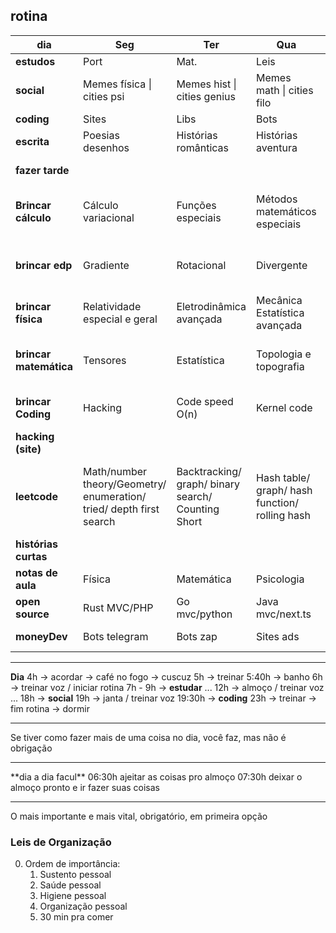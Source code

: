 ## rotina 

| **dia**                | Seg                                                                 | Ter                                                | Qua                                            | Qui                                    | Sex                                                     | Sab                                                    | Dom                                                           |
| ---------------------- | ------------------------------------------------------------------- | -------------------------------------------------- | ---------------------------------------------- | -------------------------------------- | ------------------------------------------------------- | ------------------------------------------------------ | ------------------------------------------------------------- |
| **estudos**            | Port                                                                | Mat.                                               | Leis                                           | Estatística                            | TI                                                      | Inglês                                                 | Redação                                                       |
| **social**             | Memes física \| cities psi                                          | Memes hist \| cities genius                        | Memes math \| cities filo                      | Memes shitpost \| cities liter         | Memes polit \|  cities romantic                         | editFunny/ sci.put                                     | Gpftc/Math.phy                                                |
| **coding**             | Sites                                                               | Libs                                               | Bots                                           | Apis                                   | apps                                                    | Artigos                                                | Codes                                                         |
| **escrita**            | Poesias desenhos                                                    | Histórias românticas                               | Histórias aventura                             | Histórias ficção                       | Poesias desenhos                                        | Notas de música                                        | Poesias desenhos                                              |
| **fazer tarde**        |                                                                     |                                                    |                                                |                                        |                                                         | Atividades da facul pt. 1                              | Atividades da facul pt. 2                                     |
| **Brincar cálculo**    | Cálculo variacional                                                 | Funções especiais                                  | Métodos matemáticos especiais                  | Metodos de integrais especiais         | Integrais difíceis                                      | Integrais endemoniadas                                 | Integrais de volume, massa e superfície                       |
| **brincar edp**        | Gradiente                                                           | Rotacional                                         | Divergente                                     | Resoluções de EDP                      | Métodos matemáticos de soluções                         | Brincar soluções edo                                   | Brincar métodos matemáticos edo                               |
| **brincar física**     | Relatividade especial e geral                                       | Eletrodinâmica avançada                            | Mecânica Estatística avançada                  | Mecânica analítica avançada            | Mecânica quântica                                       | Assuntos modernos de física 1                          | Assuntos modernos de física 2                                 |
| **brincar matemática** | Tensores                                                            | Estatística                                        | Topologia e topografia                         | Geometria e álgebra linear avançada    |                                                         | Assuntos modernos de matemática 1                      | Assuntos modernos de matemática 2                             |
| **brincar Coding**     | Hacking                                                             | Code speed O(n)                                    | Kernel code                                    | Binary code work                       | Hash security                                           | Assuntos modernos de coding 1                          | Assuntos modernos de coding 2                                 |
| **hacking (site)**     |                                                                     |                                                    |                                                |                                        |                                                         |                                                        |                                                               |
| **leetcode**           | Math/number theory/Geometry/ enumeration/ tried/ depth first search | Backtracking/ graph/ binary search/ Counting Short | Hash table/ graph/ hash function/ rolling hash | Topological short/ sorting/ merge sort | Linked list/ heap/ queued/ two pointer's/ array/ string | Database/ prefix sum/ Dynamic programming/ data stream | Game theory/ simulation/ sliding window/ division and conquer |
| **histórias curtas**   |                                                                     |                                                    |                                                |                                        |                                                         |                                                        |                                                               |
| **notas de aula**      | Física                                                              | Matemática                                         | Psicologia                                     | Algoritmos                             | Computação                                              | Simulations                                            | Métodos matemáticos                                           |
| **open source**        | Rust MVC/PHP                                                        | Go mvc/python                                      | Java mvc/next.ts                               | C# mvc/nest.ts                         | Ruby mvc/                                               | Elixir mvc                                             | Swift mvc                                                     |
| **moneyDev**           | Bots telegram                                                       | Bots zap                                           | Sites ads                                      | Bots chat in sites                     |                                                         |                                                        |                                                               |




<hr>

**Dia**
4h -> acordar -> café no fogo -> cuscuz
5h -> treinar
5:40h -> banho
6h -> treinar voz / iniciar rotina
7h - 9h -> **estudar**
...
12h -> almoço / treinar voz
...
18h -> **social** 
19h -> janta / treinar voz 
19:30h -> **coding**
23h -> treinar -> fim rotina -> dormir

<hr>

Se tiver como fazer mais de uma coisa no dia, você faz, mas não é obrigação 

<hr>
**dia a dia facul**
06:30h ajeitar as coisas pro almoço 
07:30h deixar o almoço pronto e ir fazer suas coisas 

<hr>
O mais importante e mais vital, obrigatório, em primeira opção

### Leis de Organização 
0. Ordem de importância: 
	1. Sustento pessoal
	2. Saúde pessoal
	3. Higiene pessoal 
	4. Organização pessoal
	5. 30 min pra comer
